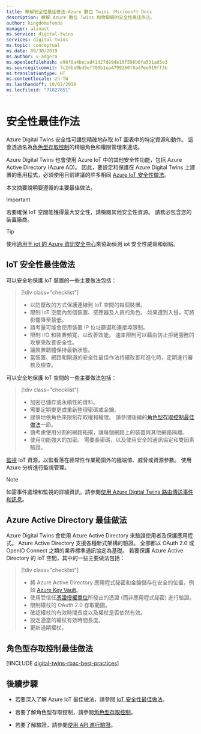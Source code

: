 ```yaml
---
title: 瞭解安全性最佳做法-Azure 數位 Twins |Microsoft Docs
description: 瞭解 Azure 數位 Twins 和物聯網的安全性最佳作法。
author: kingdomofends
manager: alinast
ms.service: digital-twins
services: digital-twins
ms.topic: conceptual
ms.date: 09/30/2019
ms.author: v-adgera
ms.openlocfilehash: e98f8a4becad41d27d89de16f598b6fa531ad5e3
ms.sourcegitcommit: 7c2dba9bd9ef700b1ea4799260f0ad7ee919ff3b
ms.translationtype: HT
ms.contentlocale: zh-TW
ms.lasthandoff: 10/02/2019
ms.locfileid: "71827651"
---
```

# <a name="security-best-practices"></a>安全性最佳作法

Azure Digital Twins 安全性可讓您精確地存取 IoT 圖表中的特定資源和動作。 這會透過名為[角色型存取控制](./security-role-based-access-control.md)的精細角色和權限管理來達成。

Azure Digital Twins 也會使用 Azure IoT 中的其他安全性功能，包括 Azure Active Directory (Azure AD)。 因此，要設定和保護在 Azure Digital Twins 上建置的應用程式，必須使用目前建議的許多相同 [Azure IoT 安全性做法](../iot-fundamentals/iot-security-best-practices.md)。

本文摘要說明要遵循的主要最佳做法。

> [!IMPORTANT]
> 若要確保 IoT 空間能獲得最大安全性，請檢閱其他安全性資源。 請務必包含您的裝置廠商。

> [!TIP]
> 使用[適用于 iot 的 Azure 資訊安全中心](https://docs.microsoft.com/azure/asc-for-iot/)來協助偵測 iot 安全性威脅和弱點。

## <a name="iot-security-best-practices"></a>IoT 安全性最佳做法

可以安全地保護 IoT 裝置的一些主要做法包括：

> [!div class="checklist"]
> * 以防竄改的方式保護連線到 IoT 空間的每個裝置。
> * 限制 IoT 空間內每個裝置、感應器及人員的角色。 如果遭到入侵，可將影響降至最低。
> * 請考量可能會使用裝置 IP 位址篩選和連接埠限制。
> * 限制 I/O 和裝置頻寬，以改善效能。 速率限制可以藉由防止拒絕服務的攻擊來改善安全性。
> * 讓裝置韌體保持最新狀態。
> * 當裝置、網路和閘道的安全性最佳作法持續改善和進化時，定期進行審核及檢查。

可以安全地保護 IoT 空間的一些主要做法包括：

> [!div class="checklist"]
> * 加密已儲存或永續性的資料。
> * 需要定期變更或重新整理密碼或金鑰。
> * 謹慎地依角色來限制存取權和權限。 請參閱後續的[角色型存取控制最佳做法](#role-based-access-control-best-practices)一節。
> * 請考慮使用分割的網路拓撲，讓每個網路上的裝置與其他網路隔離。
> * 使用功能強大的加密。 需要長密碼，以及使用安全的通訊協定和雙因素驗證。

[監視](./how-to-configure-monitoring.md) IoT 資源，以監看落在經常性作業範圍外的極端值、威脅或資源參數。 使用 Azure 分析進行監視管理。

> [!NOTE]
> 如需事件處理和監視的詳細資訊，請參閱[使用 Azure Digital Twins 路由傳送事件和訊息](./concepts-events-routing.md)。

## <a name="azure-active-directory-best-practices"></a>Azure Active Directory 最佳做法

Azure Digital Twins 會使用 Azure Active Directory 來驗證使用者及保護應用程式。 Azure Active Directory 支援各種新式架構的驗證。 全部都以 OAuth 2.0 或 OpenID Connect 之類的業界標準通訊協定為基礎。 若要保護 Azure Active Directory 的 IoT 空間，其中的一些主要做法包括：

> [!div class="checklist"]
> * 將 Azure Active Directory 應用程式祕密和金鑰儲存在安全的位置，例如 [Azure Key Vault](https://azure.microsoft.com/services/key-vault/)。
> * 使用受信任[憑證授權單位](../active-directory/authentication/active-directory-certificate-based-authentication-get-started.md)所發出的憑證 (而非應用程式祕密) 進行驗證。
> * 限制權杖的 OAuth 2.0 存取範圍。
> * 確認權杖的有效時間長度以及權杖是否依然有效。
> * 設定適當的權杖有效時間長度。
> * 更新過期權杖。

## <a name="role-based-access-control-best-practices"></a>角色型存取控制最佳做法

[!INCLUDE [digital-twins-rbac-best-practices](../../includes/digital-twins-rbac-best-practices.md)]

## <a name="next-steps"></a>後續步驟

* 若要深入了解 Azure IoT 最佳做法，請參閱 [IoT 安全性最佳做法](../iot-fundamentals/iot-security-best-practices.md)。

* 若要了解角色型存取控制，請參閱[角色型存取控制](./security-role-based-access-control.md)。

* 若要了解驗證，請參閱[使用 API 進行驗證](./security-authenticating-apis.md)。